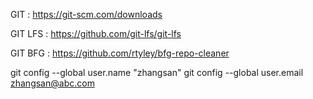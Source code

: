 GIT : https://git-scm.com/downloads

GIT LFS : https://github.com/git-lfs/git-lfs

GIT BFG : https://github.com/rtyley/bfg-repo-cleaner

git config --global user.name "zhangsan"
git config --global user.email zhangsan@abc.com
